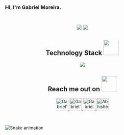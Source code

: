 ### Hi, I'm Gabriel Moreira.

<br />

<p align = "center">
  <img  src = "https://github-readme-stats.vercel.app/api?username=gaabrielmooreira&show_icons=true&theme=radical&line_height=27">
  <img src = "https://github-readme-stats.vercel.app/api/top-langs/?username=gaabrielmooreira&theme=radical">
</p>


<!-- Hi, i'm Gabriel, student of Full Stack Development. My first contact with this area was in 2011, when i was in the high school and i made a course of Computing on CEFET. And from 2019, I'm dedicating all of my time in this, and i'm really enjoying this. In my lasts 6 months, i have studied front-end, HTML,CSS,Js,ReactJs with styled-components, how to request API's and build some applications. And now i'm learning about NodeJs for back-end. -->


<h2 align="center">Technology Stack <img src="https://github.com/ritik307/ritik307/blob/main/images/laptop.gif" width="50"></h2>
  
<p align="center">
  <a href="https://skillicons.dev">
    <img src="https://skillicons.dev/icons?i=html,css,js,react,nodejs,github,git" />
  </a>
</p>
  
<h2 align="center">Reach me out on <img src="https://media0.giphy.com/media/jqNPzdTTxQfOgOqpO4/source.gif" width="50"></h2>
  
<p align="center">
  <a href="https://www.instagram.com/gabrielmlimeira/">
    <img alt="Gabriel's Instagram" width="40px" src="https://raw.githubusercontent.com/hussainweb/hussainweb/main/icons/instagram.png" />
  </a>
  
  <a href="https://discord.gg/4nJcN428">
    <img alt="Gabriel's Discord" width="40px" src="https://raw.githubusercontent.com/peterthehan/peterthehan/master/assets/discord.svg" />
  </a>
  
  <a href="https://twitter.com/gaabrielmo">
    <img alt="Gabriel Moreira | Twitter" width="40px"                    src="https://raw.githubusercontent.com/peterthehan/peterthehan/master/assets/twitter.svg" />
  </a>
  
  <a href="https://www.linkedin.com/in/gaabrielmooreira/">
    <img alt="Abhishek's LinkedIN" width="40px" src="https://raw.githubusercontent.com/peterthehan/peterthehan/master/assets/linkedin.svg"/>
  </a>
</p>

<br>
  
![Snake animation](https://github.com/gaabrielmooreira/gaabrielmooreira/blob/output/github-contribution-grid-snake.svg)
